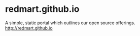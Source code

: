 # redmart.github.io
A simple, static portal which outlines our open source offerings.  http://redmart.github.io
